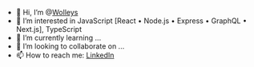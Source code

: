 - 👋 Hi, I’m @[Wolleys](https://github.com/Wolleys)
- 👀 I’m interested in JavaScript [React • Node.js • Express • GraphQL • Next.js], TypeScript
- 🌱 I’m currently learning ...
- 👯 I’m looking to collaborate on ...
- 📫 How to reach me: [LinkedIn](https://www.linkedin.com/in/wolleys-migaya-94495970/)

<!--
**Wolleys/Wolleys** is a ✨ _special_ ✨ repository because its `README.md` (this file) appears on your GitHub profile.

Here are some ideas to get you started:

- 🔭 I’m currently working on ...
- 🌱 I’m currently learning ...
- 👯 I’m looking to collaborate on ...
- 🤔 I’m looking for help with ...
- 💬 Ask me about ...
- 📫 How to reach me: ...
- 😄 Pronouns: ...
- ⚡ Fun fact: ...
-->
